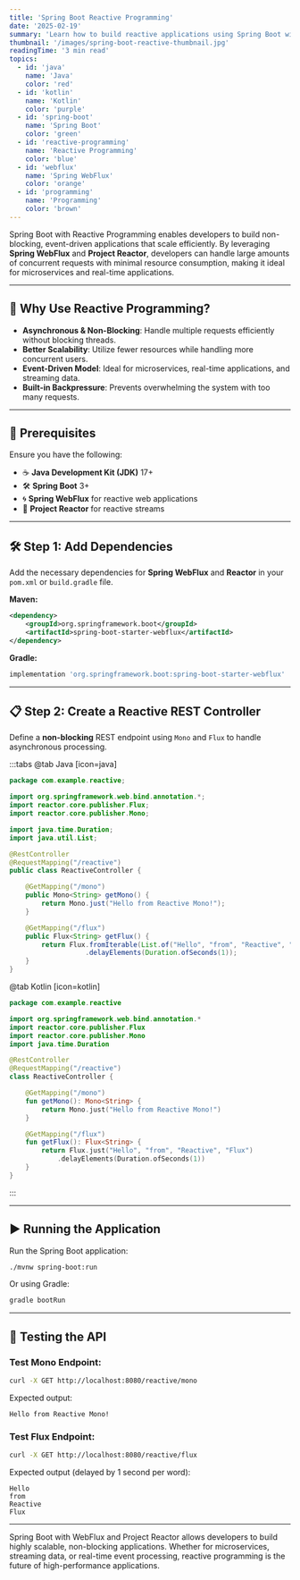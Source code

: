 ```yaml
---
title: 'Spring Boot Reactive Programming'
date: '2025-02-19'
summary: 'Learn how to build reactive applications using Spring Boot with Project Reactor and WebFlux for high-performance asynchronous processing.'
thumbnail: '/images/spring-boot-reactive-thumbnail.jpg'
readingTime: '3 min read'
topics:
  - id: 'java'
    name: 'Java'
    color: 'red'
  - id: 'kotlin'
    name: 'Kotlin'
    color: 'purple'
  - id: 'spring-boot'
    name: 'Spring Boot'
    color: 'green'
  - id: 'reactive-programming'
    name: 'Reactive Programming'
    color: 'blue'
  - id: 'webflux'
    name: 'Spring WebFlux'
    color: 'orange'
  - id: 'programming'
    name: 'Programming'
    color: 'brown'
---
```


Spring Boot with Reactive Programming enables developers to build non-blocking, event-driven applications that scale efficiently. By leveraging **Spring WebFlux** and **Project Reactor**, developers can handle large amounts of concurrent requests with minimal resource consumption, making it ideal for microservices and real-time applications.

---

## 🌟 Why Use Reactive Programming?

- **Asynchronous & Non-Blocking**: Handle multiple requests efficiently without blocking threads.
- **Better Scalability**: Utilize fewer resources while handling more concurrent users.
- **Event-Driven Model**: Ideal for microservices, real-time applications, and streaming data.
- **Built-in Backpressure**: Prevents overwhelming the system with too many requests.

---

## 🌟 Prerequisites

Ensure you have the following:

- ☕ **Java Development Kit (JDK)** 17+
- 🛠 **Spring Boot** 3+
- 🌀 **Spring WebFlux** for reactive web applications
- 🔌 **Project Reactor** for reactive streams

---

## 🛠️ Step 1: Add Dependencies

Add the necessary dependencies for **Spring WebFlux** and **Reactor** in your `pom.xml` or `build.gradle` file.

**Maven:**

```xml
<dependency>
    <groupId>org.springframework.boot</groupId>
    <artifactId>spring-boot-starter-webflux</artifactId>
</dependency>
```

**Gradle:**

```groovy
implementation 'org.springframework.boot:spring-boot-starter-webflux'
```

---

## 📋 Step 2: Create a Reactive REST Controller

Define a **non-blocking** REST endpoint using `Mono` and `Flux` to handle asynchronous processing.

:::tabs
@tab Java [icon=java]

```java
package com.example.reactive;

import org.springframework.web.bind.annotation.*;
import reactor.core.publisher.Flux;
import reactor.core.publisher.Mono;

import java.time.Duration;
import java.util.List;

@RestController
@RequestMapping("/reactive")
public class ReactiveController {

    @GetMapping("/mono")
    public Mono<String> getMono() {
        return Mono.just("Hello from Reactive Mono!");
    }

    @GetMapping("/flux")
    public Flux<String> getFlux() {
        return Flux.fromIterable(List.of("Hello", "from", "Reactive", "Flux"))
                   .delayElements(Duration.ofSeconds(1));
    }
}
```

@tab Kotlin [icon=kotlin]

```kotlin
package com.example.reactive

import org.springframework.web.bind.annotation.*
import reactor.core.publisher.Flux
import reactor.core.publisher.Mono
import java.time.Duration

@RestController
@RequestMapping("/reactive")
class ReactiveController {

    @GetMapping("/mono")
    fun getMono(): Mono<String> {
        return Mono.just("Hello from Reactive Mono!")
    }

    @GetMapping("/flux")
    fun getFlux(): Flux<String> {
        return Flux.just("Hello", "from", "Reactive", "Flux")
            .delayElements(Duration.ofSeconds(1))
    }
}
```

:::

---

## ▶️ Running the Application

Run the Spring Boot application:

```bash
./mvnw spring-boot:run
```

Or using Gradle:

```bash
gradle bootRun
```

---

## 🧪 Testing the API

### Test Mono Endpoint:

```bash
curl -X GET http://localhost:8080/reactive/mono
```

Expected output:

```plaintext
Hello from Reactive Mono!
```

### Test Flux Endpoint:

```bash
curl -X GET http://localhost:8080/reactive/flux
```

Expected output (delayed by 1 second per word):

```plaintext
Hello
from
Reactive
Flux
```

---

Spring Boot with WebFlux and Project Reactor allows developers to build highly scalable, non-blocking applications. Whether for microservices, streaming data, or real-time event processing, reactive programming is the future of high-performance applications.
